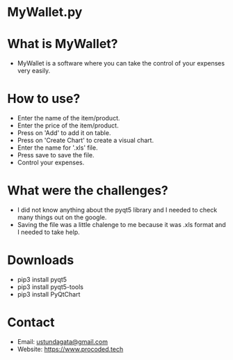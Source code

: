 # MyWallet.py

# What is MyWallet?
* MyWallet is a software where you can take the control of your expenses very easily.
  
# How to use?
  * Enter the name of the item/product.
  * Enter the price of the item/product.
  * Press on 'Add' to add it on table.
  * Press on 'Create Chart' to create a visual chart.
  * Enter the name for '.xls' file.
  * Press save to save the file.
  * Control your expenses.

# What were the challenges?
* I did not know anything about the pyqt5 library and I needed to check many things out on the google.
* Saving the file was a little chalenge to me because it was .xls format and I needed to take help.
	
# Downloads
* pip3 install pyqt5
* pip3 install pyqt5-tools
* pip3 install PyQtChart

# Contact
* Email: ustundagata@gmail.com
* Website: https://www.procoded.tech
